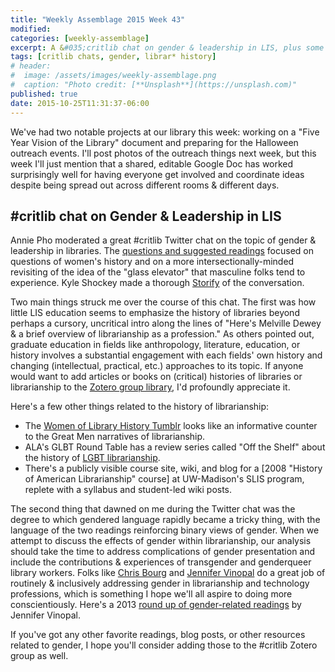 ```yaml
---
title: "Weekly Assemblage 2015 Week 43"
modified:
categories: [weekly-assemblage]
excerpt: A &#035;critlib chat on gender & leadership in LIS, plus some history links.
tags: [critlib chats, gender, librar* history]
# header:
#  image: /assets/images/weekly-assemblage.png
#  caption: "Photo credit: [**Unsplash**](https://unsplash.com)"
published: true
date: 2015-10-25T11:31:37-06:00
---
```

We've had two notable projects at our library this week: working on a "Five Year Vision of the Library" document and preparing for the Halloween outreach events. I'll post photos of the outreach things next week, but this week I'll just mention that a shared, editable Google Doc has worked surprisingly well for having everyone get involved and coordinate ideas despite being spread out across different rooms & different days.    

## #critlib chat on Gender & Leadership in LIS   

Annie Pho moderated a great #critlib Twitter chat on the topic of gender & leadership in libraries. The [questions and suggested readings](http://critlib.org/gender-and-leadership/) focused on questions of women's history and on a more intersectionally-minded revisiting of the idea of the "glass elevator" that masculine folks tend to experience. Kyle Shockey made a thorough [Storify](https://storify.com/KShockey04/critlib-10-20-15) of the conversation.   

Two main things struck me over the course of this chat. The first was how little LIS education seems to emphasize the history of libraries beyond perhaps a cursory, uncritical intro along the lines of "Here's Melville Dewey & a brief overview of librarianship as a profession." As others pointed out, graduate education in fields like anthropology, literature, education, or history involves a substantial engagement with each fields' own history and changing (intellectual, practical, etc.)  approaches to its topic. If anyone would want to add articles or books on (critical) histories of libraries or librarianship to the [Zotero group library](https://www.zotero.org/groups/critlib), I'd profoundly appreciate it.   

Here's a few other things related to the history of librarianship:  

- The [Women of Library History Tumblr](http://womenoflibraryhistory.tumblr.com) looks like an informative counter to the Great Men narratives of librarianship.   
- ALA's GLBT Round Table has a review series called "Off the Shelf" about the history of [LGBT librarianship](http://www.glbtrt.ala.org/reviews/off-the-shelf-1-lgbt-librarianship/).   
- There's a publicly visible course site, wiki, and blog for a [2008 "History of American Librarianship" course] at UW-Madison's SLIS program, replete with a syllabus and student-led wiki posts.   

The second thing that dawned on me during the Twitter chat was the degree to which gendered language rapidly became a tricky thing, with the language of the two readings reinforcing binary views of gender. When we attempt to discuss the effects of gender within librarianship, our analysis should take the time to address complications of gender presentation and include the contributions & experiences of transgender and genderqueer library workers. Folks like [Chris Bourg](https://chrisbourg.wordpress.com/tag/gender/) and [Jennifer Vinopal](http://vinopal.org/category/gender/) do a great job of routinely & inclusively addressing gender in librarianship and technology professions, which is something I hope we'll all aspire to doing more conscientiously. Here's a 2013 [round up of gender-related readings](http://vinopal.org/2013/12/05/are-we-talking-enough-about-gender-bias-and-discrimination-in-the-library-profession/) by Jennifer Vinopal.   

If you've got any other favorite readings, blog posts, or other resources related to gender, I hope you'll consider adding those to the #critlib Zotero group as well.    
   
